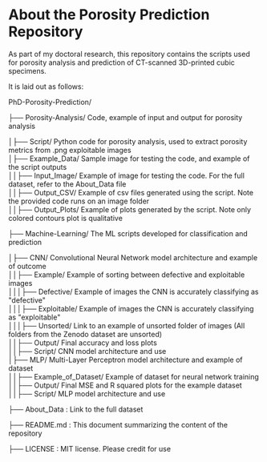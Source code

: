 # About the Porosity Prediction Repository

As part of my doctoral research, this repository contains the scripts used for porosity analysis and prediction of CT-scanned 3D-printed cubic specimens.  

It is laid out as follows:

PhD-Porosity-Prediction/  
                                                                                                                                                                                  
├── Porosity-Analysis/                  Code, example of input and output for porosity analysis  
                                                                                                                                                                                  
│├── Script/                          Python code for porosity analysis, used to extract porosity metrics from .png exploitable images  
│├── Example_Data/                    Sample image for testing the code, and example of the script outputs  
││├── Input_Image/                Example of image for testing the code.  For the full dataset, refer to the About_Data file  
││├── Output_CSV/                 Example of csv files generated using the script. Note the provided code runs on an image folder  
││├── Output_Plots/               Example of plots generated by the script. Note only colored contours plot is qualitative   
                                                                                                                                                                                  
                                                                                                                                                                                  
├── Machine-Learning/                   The ML scripts developed for classification and prediction  
                                                                                                                                                                                  
│├── CNN/                             Convolutional Neural Network model architecture and example of outcome    
││├── Example/                  Example of sorting between defective and exploitable images  
│││├── Defective/               Example of images the CNN is accurately classifying as "defective"  
│││├── Exploitable/             Example of images the CNN is accurately classifying as "exploitable"  
│││├── Unsorted/                Link to an example of unsorted folder of images (All folders from the Zenodo dataset are unsorted)  
││├── Output/                   Final accuracy and loss plots  
││├── Script/                   CNN model architecture and use  
│├── MLP/                            Multi-Layer Perceptron model architecture and example of dataset  
││├── Example_of_Dataset/         Example of dataset for neural network training  
││├── Output/                     Final MSE and R squared plots for the example dataset  
││├── Script/                     MLP model architecture and use  
                                                                          
                                                                                                                                                                                  
├── About_Data                         : Link to the full dataset  
                                                                                                                                                                                  
├── README.md                         :  This document summarizing the content of the repository  
                                                                                                                                                                                  
├── LICENSE                         :    MIT license. Please credit for use  
                                                                                                                                                                                  
